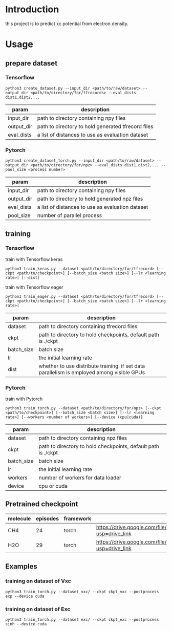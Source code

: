 # Introduction

this project is to predict xc potential from electron density.

# Usage

## prepare dataset

### Tensorflow

```shell
python3 create_dataset.py --input_dir <path/to/raw/dataset> --output_dir <path/to/directory/for/tfrecords> --eval_dists dist1,dist2,...
```

|param | description |
|------|---------|
|input_dir| path to directory containing npy files |
|output_dir| path to directory to hold generated tfrecord files |
|eval_dists| a list of distances to use as evaluation dataset | 

### Pytorch

```shell
python3 create_dataset_torch.py --input_dir <path/to/raw/dataset> --output_dir <path/to/directory/for/npz> --eval_dists dist1,dist2,... --pool_size <process number>
```

|param | description |
|------|-------------|
| input_dir | path to directory containing npy files|
|output_dir | path to directory to hold generated npz files|
|eval_dists| a list of distances to use as evaluation dataset |
| pool_size| number of parallel process |

## training

### Tensorflow

train with Tensorflow keras

```shell
python3 train_keras.py --dataset <path/to/directory/for/tfrecord> [--ckpt <path/to/checkpoint>] [--batch_size <batch size>] [--lr <learning rate>] [--dist]
```

train with Tensorflow eager

```shell
python3 train_eager.py --dataset <path/to/directory/for/tfrecord> [--ckpt <path/to/checkpoint>] [--batch_size <batch size>] [--lr <learning rate>]
```

|param | description |
|------|-------------|
|dataset| path to directory containing tfrecord files|
|ckpt| path to directory to hold checkpoints, default path is ./ckpt |
|batch_size| batch size|
|lr | the initial learning rate|
|dist| whether to use distribute training. if set data parallelism is employed among visible GPUs |

### Pytorch

train with Pytorch

```shell
python3 train_torch.py --dataset <path/to/directory/for/npz> [--ckpt <path/to/checkpoint>] [--batch_size <batch size>] [--lr <learning rate>] [--workers <number of workers>] [--device (cpu|cuda)]
```

|param | description |
|------|-------------|
|dataset| path to directory containing npz files|
|ckpt| path to directory to hold checkpoints, default path is ./ckpt |
|batch_size| batch size|
|lr | the initial learning rate|
|workers| number of workers for data loader |
|device | cpu or cuda|

## Pretrained checkpoint

| molecule | episodes |framework| url |
|----------|----------|---------|-----|
| CH4      | 24       | torch   |https://drive.google.com/file/d/1tHYugnt320G4lQGLBL9_UdkyMpolUeER/view?usp=drive_link|
| H2O      | 29       | torch   |https://drive.google.com/file/d/1nvJRDBvzFFXyqP4-tItDWJ-XPt5rjiVD/view?usp=drive_link|

## Examples

### training on dataset of Vxc

```shell
python3 train_torch.py --dataset vxc/ --ckpt ckpt_vxc --postprocess exp --device cuda
```

### training on dataset of Exc

```shell
python3 train_torch.py --dataset exc/ --ckpt ckpt_exc --postprocess sinh --device cuda
```
